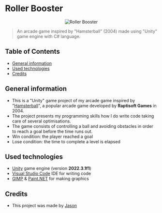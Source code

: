 # Roller Booster
<p align = "center"><img src="./Assets/Game/Sprites/Logos/GameLogo.png?raw=true" alt = "Roller Booster"/></p>

> An arcade game inspired by "Hamsterball" (2004) made using "Unity" game engine with C# language.

## Table of Contents
* [General information](#general-information)
* [Used technologies](#used-technologies)
* [Credits](#credits)

## General information
- This is a "Unity" game project of my arcade game inspired by "[Hamsterball](https://en.wikipedia.org/wiki/Hamsterball "Hamsterball - Wikipedia")", a popular arcade game developed by **Raptisoft Games** in 2004.
- The project presents my programming skills how I do write code taking care of several optimisations.
- The game consists of controlling a ball and avoiding obstacles in order to reach a goal before the time runs out.
- Win condition: the player reached a goal
- Lose condition: the time to complete a level is elapsed

## Used technologies
- [Unity](https://unity.com/ "Unity Real-Time Development Platform | 3D, 2D, VR &amp; AR Engine") game engine (version **2022.3.1f1**)
- [Visual Studio Code](https://code.visualstudio.com/ "Visual Studio Code - Code Editing. Redefined") IDE for writing code
- [GIMP](https://www.gimp.org/ "GIMP - GNU Image Manipulation Program") & [Paint.NET](https://www.getpaint.net/ "Paint.NET - Free Software for Digital Photo Editing") for making graphics

## Credits
- This project was made by [Jason](https://jasonxiii.pl "Jason. Cała informatyka w jednym miejscu! Oficjalna strona internetowa! Setki artykułów na różne tematy! Wszystko stworzone przez jedną osobę!")